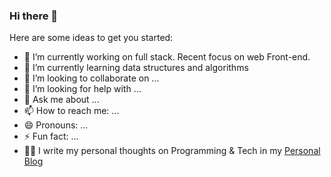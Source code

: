 ### Hi there 👋



Here are some ideas to get you started:

- 🔭 I’m currently working on full stack. Recent focus on web Front-end.
- 🌱 I’m currently learning data structures and algorithms
- 👯 I’m looking to collaborate on ...
- 🤔 I’m looking for help with ...
- 💬 Ask me about ...
- 📫 How to reach me: ...
- 😄 Pronouns: ...
- ⚡ Fun fact: ...
- ✍🏻 I write my personal thoughts on Programming & Tech in my [Personal Blog](https://blog.csdn.net/QuantumYou)
